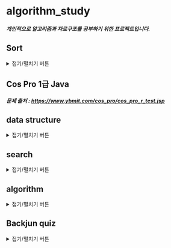 # algorithm_study

##### 개인적으로 알고리즘과 자료구조를 공부하기 위한 프로젝트입니다.

## Sort
<details>
<summary>접기/펼치기 버튼</summary>
<div markdown="1">

### Basic Sort
* Insersion Sort
* Selection Sort
* Bubble Sort

### Divide and Conquer Sort
* Quick Sort
* Merge Sort
* Heap Sort

### Counting Sort
* Counting Sort

### 실행속도
###### (1 ~ 100,000개의 숫자중 랜덤으로 뽑은 100,000개의 숫자를 정렬을 100번 실행한 평균)
* Insersion Sort = 4238ms
* Selection Sort = 1302ms
* Bubble Sort = 14636ms

---

* Quick Sort = 11ms
* Merge Sort = 10ms
* Heap Sort = 13ms

---

* Counting Sort = 1ms

### 시간복잡도
###### 기본 로직은 기본으로 오름차순 정렬이다.
* Insersion Sort
```
기본로직
1. 현재 인덱스를 별도로 저장해두며,현재 인덱스는0부터 시작한다.
2. 별도로 저장해둔 인덱스와 그 앞 인덱스의 배열 값을 비교한다.
3. 만약 별도로 저장해둔 인덱스의 배열 값이 더 크다면 두 배열 값을 서로 바꿔준다.
4. 현재 인덱스를 -1 하며 3번 과정을 반복한다.
5. 1 ~ 4번 과정을 배열의 길이만큼 반복한다.
```
삽입 정렬 알고리즘은 최악의 경우(역으로 정렬되어 있을 경우)에 n-1, n-2, .... , 1개씩 비교하기 때문에 시간복잡도는 빅오표기법으로 O(N^2)가 된다.

* Selection Sort
```
기본로직
1. 정렬되지 않은 인덱스의 맨 앞부터 배열 값중 가장 작은 값을 찾는다.
2. 가장 작은 값의 배열 값을 현재 인덱스의 배열 값과 바꿔준다.
3. 다음 인덱스로 넘어간 후 1 ~ 2번 과정을 배열의 길이만큼 반복한다.
```
선택 정렬 알고리즘은 배열의 전체를 비교하기 때문에 시간복잡도는 빅오표기법으로 O(N^2)가 된다.

* Bubble Sort
```
기본로직
1. 기본 인덱스는 1부터 시작한다.
2. 현재 인덱스의 배열값과 현재 인덱스에 -1한 인덱스의 배열값을 비교한다.
3. 앞의 인덱스의 배열값이 뒤의 인덱스의 배열값 보다 크다면 서로 배열값을 바꿔준다.
4. 1 ~ 3번 과정을 끝마치면 가장 큰 배열값이 가장 뒤로 이동해 있기 때문에 마지막은 정렬에서 제외한다.
5. 1 ~ 3번 과정을 배열의 크기 만큼 반복한다.
```
버블 정렬 알고리즘은 선택 정렬과 같이 전체를 비교하기 때문에 시간복잡도는 빅오표기법으로 O(N^2)가 된다.

---

* Quick Sort
```
기본로직
1. 인덱스의 맨 앞의 인덱스를 피벗으로 정한다.
2. 분할 전 비교를 진행하기 위해 피벗을 제외한 가장 왼쪽 배열의 인덱스를 저장하는 start, 가장 오른쪽 배열의 인덱스를 저장하는 end변수를 만든다.
3. start부터 비교를 진행하며 비교는 end가 start보다 클 때만 반복한다.
4. 비교한 배열값이 피벗의 배열 값 보다 작으면 start를 하나 증가시키며 비교를 반복한다. 피벗의 배열 값 보다 큰 값을 찾으면 반복을 멈춘다.
5. 4번이 끝나면 end의 비교를 진행하며 비교는 end가 start보다 클 때만 반복한다.
6. 비교한 배열 값이 피벗의 배열 값 보다 크면 end를 하나 감소시키며 비교를 반복한다. 피벗의 배열 값 보다 작은 값을 찾으면 반복을 멈춘다.
7. 만약 start가 end보다 크거나 같다면 피벗의 배열 값과 end의 배열 값을 바꿔준다.
8. 그렇지 않다면 start의 배열 값과 end의 배열 값을 바꿔준다.
9. 맨 처음 부터 end - 1까지, end + 1부터 맨 끝까지 2부분으로 나눠 퀵정렬을 반복한다.
```
퀵정렬은 분할과 동시에 정렬을 진행하는 알고리즘이다. 각 정렬은 배열의 크기 N만큼 비교하며, 이를 총 분할 깊이인 logN만큼 진행한다. 그러므로 시간복잡도는 빅오표기법으로 O(NlogN)이다.

###### ※ 퀵정렬은 무조건 O(NlogN)을 보장하지 않고 최악의 경우 O(N^2)의 시간복잡도를 가진다.

* Merge Sort
```
기본로직

분할로직
1. 배열의 시작 위치와, 종료 위치를 입력받아 둘을 더한 후 2로 나눠 그 위치를 기준으로 현재 배열을 반으로 나눈다.
2. 나눈 배열의 크기가 0이나 1일때 까지 반복한다.

합병로직
1. 두 배열 A, B의 인덱스를 저장할 변수 i, j를 선언한다. 
2. 정렬 결과를 담을 새 배열 C를 생성하고 인덱스를 저장할 변수 k를 선언한다.
3. i는 배열 A의 시작 인덱스를, j는 배열 B의 시작 인덱스를, K는 배열 C의 시작 인덱스를 저장한다.
4. A[i]와 B[j]를 비교한다.
5. A[i] > B[j] 라면 B[j]를 C[k]에 저장하고 j + 1을 , A[i] < B[j] 라면 A[i]를 C[k]에 저장하고 i + 1을 해준뒤 k + 1을 한다.
6. 5번 과정을 i나 j가 배열 끝에 도달할 때 까지 반복한다.
7. 끝까지 저장하지 못한 배열의 값을 남은 값부터 C에 저장한다.
8. C배열에 있던 값들을 원래 배열에 저장한다.
```
합병 정렬은 분할과 합병으로 이루어진 알고리즘이다. 합병 과정은 두 배열 A, B를 정렬하기 때문에 A배열의 크기 N1, B배열의 크기 N2라고 할때 시간 복잡도는 O(N1 + N2)이다.
하나의 배열을 A와 B로 나눴기 때문에 전체 길이를 N이라고 할경우 N = N1 + N2이므로 O(N)이다.

분할 과정은 크기가 N인 배열을 분할하면, 한번 분할하면 N/2, N/2 2개 또 분할 하면 N/4, N/4, N/4, N/4 4개 이렇게 진행된다. 즉 매번 반씩 감소하므로 시간 복잡도는 O(logN)이다.

각 분할별로 합병을 진행 하므로 합병 정렬의 시간 복잡도는 O(NlogN)이다.

* Heap Sort
```
기본로직

Heapify 로직
1. 현재 인덱스를 0부터 시작하며 변수 c에 저장한다.
2. root값은 (c - 1) / 2 값이다.
3. root의 배열 값과 c의 배열 값을 비교한다.
4. 만약 c의 배열값이 더 크다면 root의 배열값과 c의 배열 값을 바꿔준다.
5. c값에 root값을 저장한다.
6. 2 ~ 5과정을 c가 0보다 크면 계속 반복한다.
7. 배열의 길이 만큼 6과정을 반복해서 진행한다.

sort 로직
1. 현재 인덱스는 (배열의 길이 - 1)부터 시작한다.
2. 첫번 째 배열값과 현재 인덱스의 배열 값을 바꿔준다.
3. root인덱스를 저장할 변수 root와 자식 노드의 인덱스를 저장할 c를 선언한다.
4. c값은 (root + 1) * 2 값이다.
5. c의 배열값과 c + 1의 배열 값을 비교한다.
6. 만약 c+1의 배열 값이 더 크다면 c = c + 1을 해준다.
7. root의 배열 값과 c의 배열 값을 비교한다.
8. c의 배열 값이 더 크다면 root의 배열값과 c의 배열 값을 바꿔준다.
9. root값에 c값을 저장한다.
10. c가 현재 인덱스 보다 작으면 4 ~ 9과정을 반복한다.
11. 현재 인덱스에 -1 씩 해주며 10번 과정을 반복한다.
```
힙정렬은 힙트리의 전체 높이가 거의 logN이므로 (완전 이진 트리이기 때문) 하나의 요소를 힙에 삽입하거나 재정비하는 시간이 logN만큼 소요된다. 그리고 요소의 개수가 N개 이므로 힙정렬의 시간 복잡도는 O(NlogN)이다.

---

* Counting Sort
```
기본 로직
1. 숫자를 카운팅할 배열을 하나 생성합니다.
2. 0번째 부터 배열의 길이 끝까지 각 숫자가 몇번 등장하는지 카운팅하여 1번에서 만든 배열에 저장합니다.
3. 1번에서 만든 배열을 탐색합니다.
4. 0부터 배열 길이 끝까지 배열 값이 0이 아니면
5. 0부터 배열 값까지 현재 인덱스를 저장합니다.
```
계수 정렬은 원소간 비교하지 않고 각 원소가 몇개 등장하는지 갯수를 세서 정렬하는 알고리즘이다. 그래서 시간 복잡도는 O(N + K)로 퀵정렬, 합병 정렬에 비해 빠르다.
하지만 모든 원소는 양의 정수여야 하며 카운팅하기 위해 다른 배열이 필요하기 때문에 공간 복잡도가 O(N + K)가 된다.
</div>
</details>

## Cos Pro 1급 Java
##### 문제 출처 : https://www.ybmit.com/cos_pro/cos_pro_r_test.jsp

## data structure
<details>
<summary>접기/펼치기 버튼</summary>
<div markdown="2">
    * stack
    * queue
    * binaryTree
</div>
</details>

## search
<details>
<summary>접기/펼치기 버튼</summary>
<div markdown="3">

* DFS
* BFS
* BinaryTreeTraversal
    - preOrder
    - inOrder
    - postOrder
</div>
</details>

## algorithm
<details>
<summary>접기/펼치기 버튼</summary>
<div markdown="4">

* UnionFind
* Kruskal
</div>
</details>
   

## Backjun quiz
<details>
<summary>접기/펼치기 버튼</summary>
<div markdown="5">

### dfs, bfs
* 10451
* 2583

### sort
* 10989
* 1181
* 1431
* 2750

### dynamic programming
* 11726
* 11727
</div>
</details>